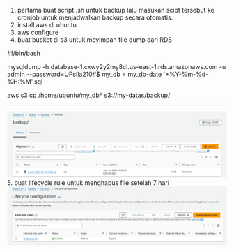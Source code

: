 1. pertama buat script .sh untuk backup lalu masukan scipt tersebut ke cronjob untuk menjadwalkan backup secara otomatis.
2. install aws di ubuntu
3. aws configure
4. buat bucket di s3 untuk meyimpan file dump dari RDS


#!/bin/bash

mysqldump -h database-1.cxwy2y2my8cl.us-east-1.rds.amazonaws.com -u admin --password=UPsila210#$ my_db > my_db-date '+%Y-%m-%d-%H:%M'.sql

aws s3 cp /home/ubuntu/my_db* s3://my-datas/backup/

-------------------------
<img src="https://raw.githubusercontent.com/AbelJasen15/RDS---S3-Simple-Backup-Script/main/Screenshot%202024-06-21%20160524.png"/>
<tr>
5. buat lifecycle rule untuk menghapus file setelah 7 hari
</tr>  
<img src="https://raw.githubusercontent.com/AbelJasen15/RDS---S3-Simple-Backup-Script/RDS---S3-Simple-Backup-Script/Screenshot%202024-06-21%20184056.png"/>
